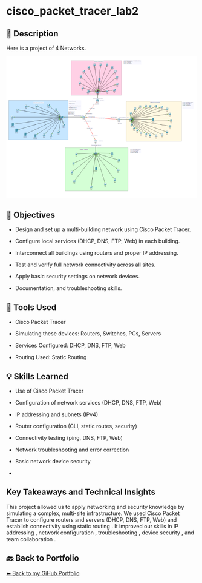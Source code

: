 # cisco_packet_tracer_lab2


## 📝 Description
Here is a project of 4 Networks.

![image](https://github.com/RobinBoucherSec/cisco_packet_tracer_lab2/blob/main/images/pkt.main.png)

## 🎯 Objectives

- Design and set up a multi-building network using Cisco Packet Tracer.

- Configure local services (DHCP, DNS, FTP, Web) in each building.

- Interconnect all buildings using routers and proper IP addressing.

- Test and verify full network connectivity across all sites.

- Apply basic security settings on network devices.

- Documentation, and troubleshooting skills.

## 🔧 Tools Used

- Cisco Packet Tracer
  
- Simulating these devices: Routers, Switches, PCs, Servers

- Services Configured: DHCP, DNS, FTP, Web

- Routing Used: Static Routing

  
## 💡 Skills Learned

- Use of Cisco Packet Tracer

- Configuration of network services (DHCP, DNS, FTP, Web)

- IP addressing and subnets (IPv4)

- Router configuration (CLI, static routes, security)

- Connectivity testing (ping, DNS, FTP, Web)

- Network troubleshooting and error correction

- Basic network device security
- 


## Key Takeaways and Technical Insights

This project allowed us to apply networking and security knowledge by simulating a complex, multi-site infrastructure. We used Cisco Packet Tracer to configure routers and servers (DHCP, DNS, FTP, Web) and establish connectivity using static routing . It improved our skills in IP addressing , network configuration , troubleshooting , device security , and team collaboration .

## 🔙 Back to Portfolio
[⬅️ Back to my GiHub Portfolio](https://github.com/RobinBoucherSec/RobinBoucherSec)

